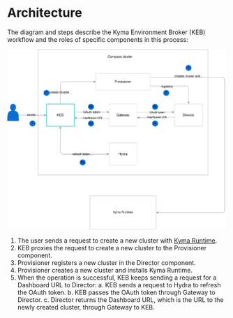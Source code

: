 # Architecture

The diagram and steps describe the Kyma Environment Broker (KEB) workflow and the roles of specific components in this process:

![KEB diagram](./assets/keb-architecture.svg)

1. The user sends a request to create a new cluster with [Kyma Runtime](https://github.com/kyma-incubator/compass/blob/master/docs/compass/02-01-components.md#kyma-runtime).
2. KEB proxies the request to create a new cluster to the Provisioner component.
3. Provisioner registers a new cluster in the Director component.
4. Provisioner creates a new cluster and installs Kyma Runtime.
5. When the operation is successful, KEB keeps sending a request for a Dashboard URL to Director:
    a. KEB sends a request to Hydra to refresh the OAuth token.
    b. KEB passes the OAuth token through Gateway to Director.
    c. Director returns the Dashboard URL, which is the URL to the newly created cluster, through Gateway to KEB.
